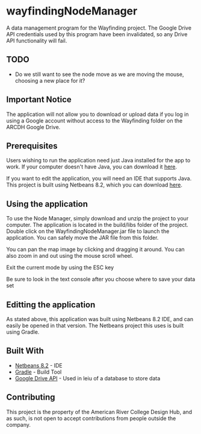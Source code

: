 # wayfindingNodeManager

A data management program for the Wayfinding project.
The Google Drive API credentials used by this program have been invalidated, so any Drive API functionality will fail.

## TODO
* Do we still want to see the node move as we are moving the mouse, choosing a new place for it?

## Important Notice

The application will not allow you to download or upload data if you log in using a Google account without access to the Wayfinding folder on the ARCDH Google Drive.

## Prerequisites

Users wishing to run the application need just Java installed for the app to work.
If your computer doesn't have Java, you can download it [here](https://www.java.com/en/).

If you want to edit the application, you will need an IDE that supports Java. This project is built using Netbeans 8.2,
which you can download [here](https://netbeans.org/downloads/8.2/).

## Using the application

To use the Node Manager, simply download and unzip the project to your computer. 
The application is located in the build/libs folder of the project.
Double click on the WayfindingNodeManager.jar file to launch the application.
You can safely move the JAR file from this folder.

You can pan the map image by clicking and dragging it around.
You can also zoom in and out using the mouse scroll wheel.

Exit the current mode by using the ESC key

Be sure to look in the text console after you choose where to save your data set

## Editting the application

As stated above, this application was built using Netbeans 8.2 IDE, and can easily be opened in that version.
The Netbeans project this uses is built using Gradle.

## Built With

* [Netbeans 8.2](https://netbeans.org/downloads/8.2/) - IDE
* [Gradle](https://gradle.org/) - Build Tool
* [Google Drive API](https://developers.google.com/api-client-library/java/apis/drive/v3) - Used in leiu of a database to store data

## Contributing

This project is the property of the American River College Design Hub, and as such, is not open to accept contributions from people outside the company.
